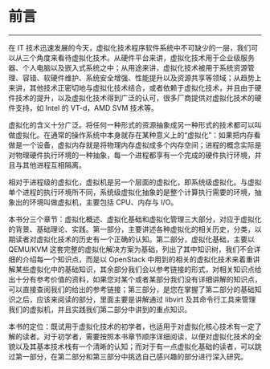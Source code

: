 # 前言

---

在 IT 技术迅速发展的今天，虚拟化技术程序软件系统中不可缺少的一层，我们可以从三个角度来看待虚拟化技术。从硬件平台来讲，虚拟化技术用于企业级服务器、个人电脑以及嵌入式系统之中；从用途来讲，虚拟化技术被用于系统资源管理、容错、软硬件维护、系统安全增强、性能提升以及资源共享等领域；从趋势上来讲，其他技术正密切地与虚拟化技术结合，或者依赖于虚拟化技术，并且由于硬件技术的提升，以及虚拟化技术得到广泛的认可，很多厂商提供对虚拟化技术的硬件支持，如 Intel 的 VT-d，AMD SVM 技术等。

虚拟化的含义十分广泛。将任何一种形式的资源抽象成另一种形式的技术都可以叫做虚拟化。在通常的操作系统中本身就存在某种意义上的“虚拟化”：如果把内存看做是一个设备，虚拟内存就是将物理内存虚拟成多个内存空间；进程的概念实际是对物理硬件执行环境的一种抽象，每一个进程都享有一个完成的硬件执行环境，并且与其他进程互相隔离。

相对于进程级的虚拟化，虚拟机是另一个层面的虚拟化，即系统级虚拟化。与虚拟单个进程的执行环境所不同，系统级虚拟化抽象的是整个计算执行需要的环境，抽象出的环境叫做虚拟机，主要包括 CPU、内存与 I/O。

本书分三个章节：虚拟化概述、虚拟化基础和虚拟化管理三大部分，对应于虚拟化的背景、基础理论、实践。第一部分，主要讲述各种虚拟化的相关历史，分类，以期读者对虚拟化技术的历史有一个正确的认知。第二部分，虚拟化基础，主要以 QEMU/KVM 这套完整的虚拟化解决方案为基础，列出了其中知识树，我们不会详细的介绍每一个知识点，而是以 OpenStack 中用到的相关的虚拟化技术来着重讲解某些虚拟化中的基础知识，其余部分我们会以参考链接的形式，对相关知识点给出十分有参考价值的资料，如果您对某个或者某部分我们没有详细讲解的知识点，可以直接查阅我们的给出的参考链接；第三部分，是您在掌握了第二部分的基础知识之后，应该来阅读的部分，里面主要是讲解通过 libvirt 及其命令行工具来管理我们的虚拟机，并且实践我们第二部分中讲到的重点知识。

本书的定位：既试用于虚拟化技术的初学者，也适用于对虚拟化核心技术有一定了解的读者。对于初学者，需要按照本书章节顺序详细阅读，以便对虚拟化技术的全貌以及其基本技术栈有一个清晰的认知；而对于有一点虚拟化基础的读者，可以跳过第一部分，在第二部分和第三部分中挑选自己感兴趣的部分进行深入研究。

